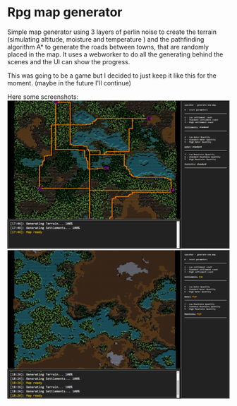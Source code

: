 # Rpg map generator

Simple map generator using 3 layers of perlin noise to create the terrain (simulating altitude, moisture and temperature ) and the pathfinding algorithm A* to generate the roads between towns, that are randomly placed in the map.
It uses a webworker to do all the generating behind the scenes and the UI can show the progress.

This was going to be a game but I decided to just keep it like this for the moment. (maybe in the future I'll continue)

Here some screenshots:
![image info](./map1.png)
![image info](./map2.png)
